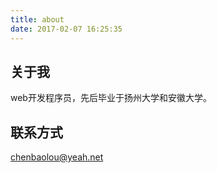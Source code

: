 ```yaml
---
title: about
date: 2017-02-07 16:25:35
---
```


## 关于我
web开发程序员，先后毕业于扬州大学和安徽大学。

## 联系方式
chenbaolou@yeah.net

